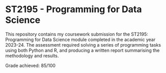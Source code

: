 # ST2195 - Programming for Data Science

This repository contains my coursework submission for the ST2195: Programming for Data Science module completed in the academic year 2023-24. The assessment required solving a series of programming tasks using both Python and R, and producing a written report summarising the methodology and results.

Grade achieved: 85/100
